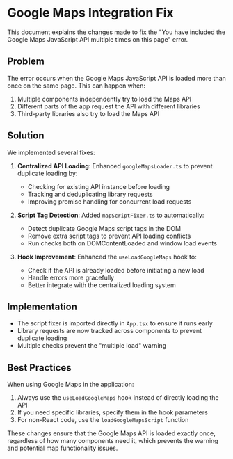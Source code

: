 # Google Maps Integration Fix

This document explains the changes made to fix the "You have included the Google Maps JavaScript API multiple times on this page" error.

## Problem

The error occurs when the Google Maps JavaScript API is loaded more than once on the same page. This can happen when:

1. Multiple components independently try to load the Maps API
2. Different parts of the app request the API with different libraries
3. Third-party libraries also try to load the Maps API

## Solution

We implemented several fixes:

1. **Centralized API Loading**: Enhanced `googleMapsLoader.ts` to prevent duplicate loading by:
   - Checking for existing API instance before loading
   - Tracking and deduplicating library requests
   - Improving promise handling for concurrent load requests

2. **Script Tag Detection**: Added `mapScriptFixer.ts` to automatically:
   - Detect duplicate Google Maps script tags in the DOM
   - Remove extra script tags to prevent API loading conflicts
   - Run checks both on DOMContentLoaded and window load events

3. **Hook Improvement**: Enhanced the `useLoadGoogleMaps` hook to:
   - Check if the API is already loaded before initiating a new load
   - Handle errors more gracefully
   - Better integrate with the centralized loading system

## Implementation

- The script fixer is imported directly in `App.tsx` to ensure it runs early
- Library requests are now tracked across components to prevent duplicate loading
- Multiple checks prevent the "multiple load" warning

## Best Practices

When using Google Maps in the application:

1. Always use the `useLoadGoogleMaps` hook instead of directly loading the API
2. If you need specific libraries, specify them in the hook parameters
3. For non-React code, use the `loadGoogleMapsScript` function

These changes ensure that the Google Maps API is loaded exactly once, regardless of how many components need it, which prevents the warning and potential map functionality issues.
